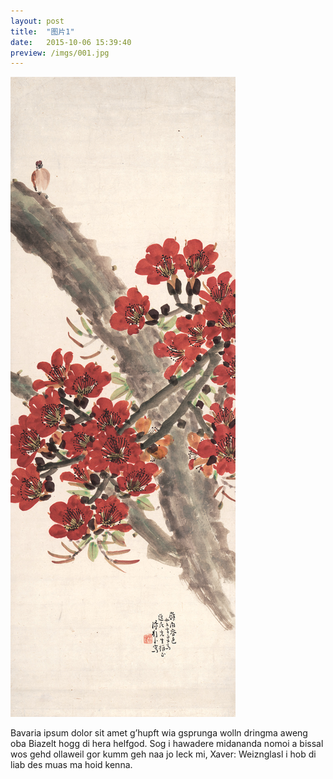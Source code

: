 ```yaml
---
layout: post
title:  "图片1"
date:   2015-10-06 15:39:40
preview: /imgs/001.jpg
---
```


![Picture 1](/imgs/001.jpg)

Bavaria ipsum dolor sit amet g’hupft wia gsprunga wolln dringma aweng oba Biazelt hogg di hera helfgod. Sog i hawadere midananda nomoi a bissal wos gehd ollaweil gor kumm geh naa jo leck mi, Xaver: Weiznglasl i hob di liab des muas ma hoid kenna.
